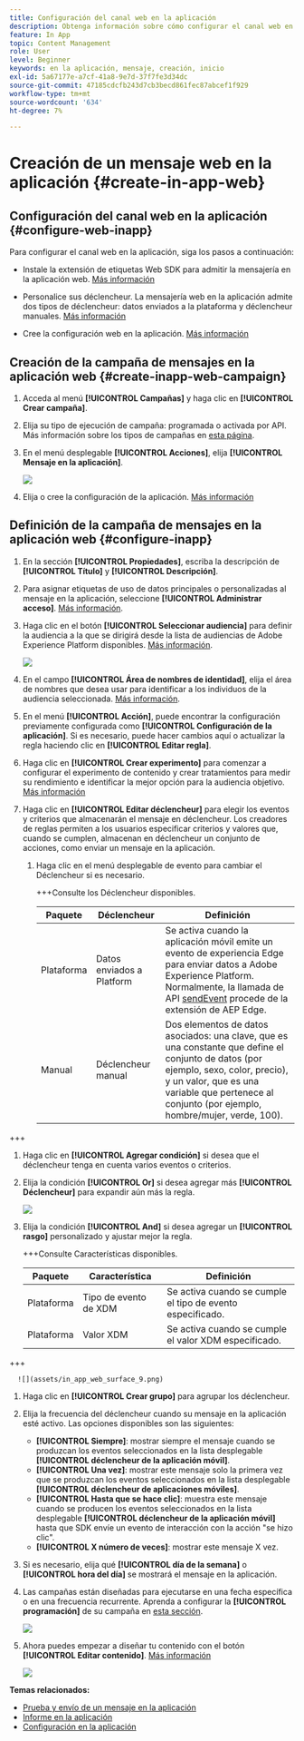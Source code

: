 ```yaml
---
title: Configuración del canal web en la aplicación
description: Obtenga información sobre cómo configurar el canal web en la aplicación en la recopilación de datos
feature: In App
topic: Content Management
role: User
level: Beginner
keywords: en la aplicación, mensaje, creación, inicio
exl-id: 5a67177e-a7cf-41a8-9e7d-37f7fe3d34dc
source-git-commit: 47185cdcfb243d7cb3becd861fec87abcef1f929
workflow-type: tm+mt
source-wordcount: '634'
ht-degree: 7%

---
```


# Creación de un mensaje web en la aplicación {#create-in-app-web}

## Configuración del canal web en la aplicación {#configure-web-inapp}

Para configurar el canal web en la aplicación, siga los pasos a continuación:

* Instale la extensión de etiquetas Web SDK para admitir la mensajería en la aplicación web. [Más información](https://experienceleague.adobe.com/docs/experience-platform/tags/extensions/client/web-sdk/web-sdk-extension-configuration.html?lang=en)

* Personalice sus déclencheur. La mensajería web en la aplicación admite dos tipos de déclencheur: datos enviados a la plataforma y déclencheur manuales. [Más información](https://experienceleague.adobe.com/docs/experience-platform/edge/personalization/ajo/web-in-app-messaging.html)

* Cree la configuración web en la aplicación. [Más información](inapp-configuration.md)

## Creación de la campaña de mensajes en la aplicación web {#create-inapp-web-campaign}

1. Acceda al menú **[!UICONTROL Campañas]** y haga clic en **[!UICONTROL Crear campaña]**.

1. Elija su tipo de ejecución de campaña: programada o activada por API. Más información sobre los tipos de campañas en [esta página](../campaigns/create-campaign.md#campaigntype).

1. En el menú desplegable **[!UICONTROL Acciones]**, elija **[!UICONTROL Mensaje en la aplicación]**.

   ![](assets/in_app_web_surface_1.png)

1. Elija o cree la configuración de la aplicación. [Más información](inapp-configuration.md#channel-prerequisites)

## Definición de la campaña de mensajes en la aplicación web {#configure-inapp}

1. En la sección **[!UICONTROL Propiedades]**, escriba la descripción de **[!UICONTROL Título]** y **[!UICONTROL Descripción]**.

1. Para asignar etiquetas de uso de datos principales o personalizadas al mensaje en la aplicación, seleccione **[!UICONTROL Administrar acceso]**. [Más información](../administration/object-based-access.md).

1. Haga clic en el botón **[!UICONTROL Seleccionar audiencia]** para definir la audiencia a la que se dirigirá desde la lista de audiencias de Adobe Experience Platform disponibles. [Más información](../audience/about-audiences.md).

   ![](assets/in_app_web_surface_5.png)

1. En el campo **[!UICONTROL Área de nombres de identidad]**, elija el área de nombres que desea usar para identificar a los individuos de la audiencia seleccionada. [Más información](../event/about-creating.md#select-the-namespace).

1. En el menú **[!UICONTROL Acción]**, puede encontrar la configuración previamente configurada como **[!UICONTROL Configuración de la aplicación]**. Si es necesario, puede hacer cambios aquí o actualizar la regla haciendo clic en **[!UICONTROL Editar regla]**.

1. Haga clic en **[!UICONTROL Crear experimento]** para comenzar a configurar el experimento de contenido y crear tratamientos para medir su rendimiento e identificar la mejor opción para la audiencia objetivo. [Más información](../content-management/content-experiment.md)

1. Haga clic en **[!UICONTROL Editar déclencheur]** para elegir los eventos y criterios que almacenarán el mensaje en déclencheur. Los creadores de reglas permiten a los usuarios especificar criterios y valores que, cuando se cumplen, almacenan en déclencheur un conjunto de acciones, como enviar un mensaje en la aplicación.

   1. Haga clic en el menú desplegable de evento para cambiar el Déclencheur si es necesario.

      +++Consulte los Déclencheur disponibles.

      | Paquete | Déclencheur | Definición |
      |---|---|---|
      | Plataforma | Datos enviados a Platform | Se activa cuando la aplicación móvil emite un evento de experiencia Edge para enviar datos a Adobe Experience Platform. Normalmente, la llamada de API [sendEvent](https://developer.adobe.com/client-sdks/documentation/edge-network/api-reference/#sendevent) procede de la extensión de AEP Edge. |
      | Manual | Déclencheur manual | Dos elementos de datos asociados: una clave, que es una constante que define el conjunto de datos (por ejemplo, sexo, color, precio), y un valor, que es una variable que pertenece al conjunto (por ejemplo, hombre/mujer, verde, 100). |

+++

   1. Haga clic en **[!UICONTROL Agregar condición]** si desea que el déclencheur tenga en cuenta varios eventos o criterios.

   1. Elija la condición **[!UICONTROL Or]** si desea agregar más **[!UICONTROL Déclencheur]** para expandir aún más la regla.

      ![](assets/in_app_web_surface_8.png)

   1. Elija la condición **[!UICONTROL And]** si desea agregar un **[!UICONTROL rasgo]** personalizado y ajustar mejor la regla.

      +++Consulte Características disponibles.

      | Paquete | Característica | Definición |
      |---|---|---|
      | Plataforma | Tipo de evento de XDM | Se activa cuando se cumple el tipo de evento especificado. |
      | Plataforma | Valor XDM | Se activa cuando se cumple el valor XDM especificado. |

+++

      ![](assets/in_app_web_surface_9.png)

   1. Haga clic en **[!UICONTROL Crear grupo]** para agrupar los déclencheur.

1. Elija la frecuencia del déclencheur cuando su mensaje en la aplicación esté activo. Las opciones disponibles son las siguientes:

   * **[!UICONTROL Siempre]**: mostrar siempre el mensaje cuando se produzcan los eventos seleccionados en la lista desplegable **[!UICONTROL déclencheur de la aplicación móvil]**.
   * **[!UICONTROL Una vez]**: mostrar este mensaje solo la primera vez que se produzcan los eventos seleccionados en la lista desplegable **[!UICONTROL déclencheur de aplicaciones móviles]**.
   * **[!UICONTROL Hasta que se hace clic]**: muestra este mensaje cuando se producen los eventos seleccionados en la lista desplegable **[!UICONTROL déclencheur de la aplicación móvil]** hasta que SDK envíe un evento de interacción con la acción &quot;se hizo clic&quot;.
   * **[!UICONTROL X número de veces]**: mostrar este mensaje X vez.

1. Si es necesario, elija qué **[!UICONTROL día de la semana]** o **[!UICONTROL hora del día]** se mostrará el mensaje en la aplicación.

1. Las campañas están diseñadas para ejecutarse en una fecha específica o en una frecuencia recurrente. Aprenda a configurar la **[!UICONTROL programación]** de su campaña en [esta sección](../campaigns/create-campaign.md#schedule).

   ![](assets/in_app_web_surface_6.png)

1. Ahora puedes empezar a diseñar tu contenido con el botón **[!UICONTROL Editar contenido]**. [Más información](design-in-app.md)

   ![](assets/in_app_web_surface_7.png)

**Temas relacionados:**

* [Prueba y envío de un mensaje en la aplicación](send-in-app.md)
* [Informe en la aplicación](../reports/campaign-global-report-cja-inapp.md)
* [Configuración en la aplicación](inapp-configuration.md)
